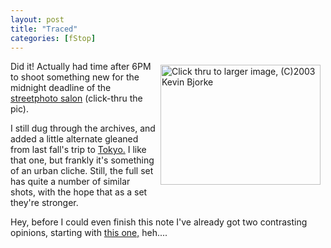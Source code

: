 ```yaml
---
layout: post
title: "Traced"
categories: [fStop]
---
```

<a href="/photo/salon/bjorke_trace.html"><img src="http://www.botzilla.com/bpix/IMG_7658.jpg" align="right" border=0 width=256 height=192 hspace=8 vspace=6 title="Click thru to larger image, (C)2003 Kevin Bjorke"></a>Did it! Actually had time after 6PM to shoot something new for the midnight deadline of the <a href="http://www.genec.com/federico/salon/urlist.php?secth=32" target="linkframe">streetphoto salon</a> (click-thru the pic).

I still dug through the archives, and added a little alternate gleaned from last fall's trip to <a href="/photo/T2002/">Tokyo.</a> I like that one, but frankly it's something of an urban cliche. Still, the full set has quite a number of similar shots, with the hope that as a set they're stronger.

Hey, before I could even finish this note I've already got two contrasting opinions, starting with <a href="http://topica.com/lists/streetphoto/read/message.html?mid=907366661&sort=d&start=34043" target="linkframe">this one,</a> heh....
